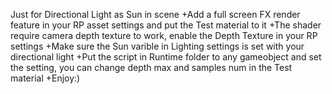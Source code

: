 Just for Directional Light as Sun in scene
+Add a full screen FX render feature in your RP asset settings and put the Test material to it
+The shader require camera depth texture to work, enable the Depth Texture in your RP settings
+Make sure the Sun varible in Lighting settings is set with your directional light
+Put the script in Runtime folder to any gameobject and set the setting, you can change depth max and samples num in the Test material
+Enjoy:)

